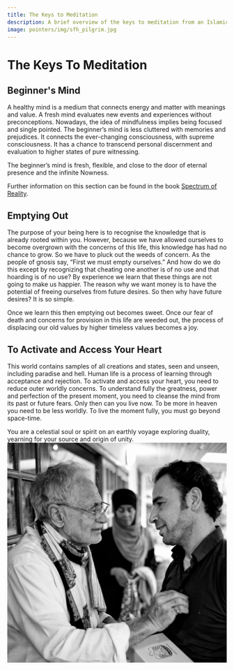 ```yaml
---
title: The Keys to Meditation
description: A brief overview of the keys to meditation from an Islamic perspective, with a focus on practical, lived experience and example.
image: pointers/img/sfh_pilgrim.jpg
---
```


# The Keys To Meditation

## Beginner's Mind

A healthy mind is a medium that connects energy and matter with meanings and value. A fresh mind evaluates new events and experiences without preconceptions. Nowadays, the idea of mindfulness implies being focused and single pointed. The beginner’s mind is less cluttered with memories and prejudices. It connects the ever-changing consciousness, with supreme consciousness. It has a chance to transcend personal discernment and evaluation to higher states of pure witnessing.  

<div class="callout6">
The beginner’s mind is fresh, flexible, and close to the door of eternal presence and the infinite Nowness.
</div>

Further information on this section can be found in the book [Spectrum of Reality](http://spectrumofreality.com/).

## Emptying Out 

The purpose of your being here is to recognise the knowledge that is already rooted within you. However, because we have allowed ourselves to become overgrown with the concerns of this life, this knowledge has had no chance to grow. So we have to pluck out the weeds of concern. As the people of gnosis say, “First we must empty ourselves.” And how do we do this except by recognizing that cheating one another is of no use and that hoarding is of no use? By experience we learn that these things are not going to make us happier. The reason why we want money is to have the potential of freeing ourselves from future desires. So then why have future desires? It is so simple. 

Once we learn this then emptying out becomes sweet. Once our fear of death and concerns for provision in this life are weeded out, the process of displacing our old values by higher timeless values becomes a joy. 

## To Activate and Access Your Heart

This world contains samples of all creations and states, seen and unseen, including paradise and hell. Human life is a process of learning through acceptance and rejection. To activate and access your heart, you need to reduce outer worldly concerns. To understand fully the greatness, power and perfection of the present moment, you need to cleanse the mind from its past or future fears. Only then can you live now. To be more in heaven you need to be less worldly. To live the moment fully, you must go beyond space-time.

<div class="callout6">
You are a celestial soul or spirit on an earthly voyage exploring duality, yearning for your source and origin of unity.
</div>

<div markdown="1" class="zp-logo">
<img src="/pointers/img/sfh_pilgrim.jpg" class="ab-image" />
</div>